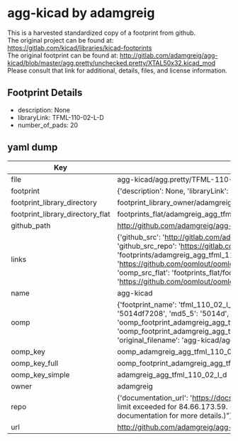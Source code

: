 # agg-kicad by adamgreig  
This is a harvested standardized copy of a footprint from github.  
The original project can be found at:  
https://gitlab.com/kicad/libraries/kicad-footprints  
The original footprint can be found at:
http://gitlab.com/adamgreig/agg-kicad/blob/master/agg.pretty/unchecked.pretty/XTAL50x32.kicad_mod
Please consult that link for additional, details, files, and license information.  
## Footprint Details
* description: None  
* libraryLink: TFML-110-02-L-D  
* number_of_pads: 20  
## yaml dump  
| Key | Value |  
| --- | --- |  
| file | agg-kicad/agg.pretty/TFML-110-02-L-D.kicad_mod |  
| footprint | {'description': None, 'libraryLink': 'TFML-110-02-L-D', 'number_of_pads': 20} |  
| footprint_library_directory | footprint_library_owner/adamgreig_agg-kicad |  
| footprint_library_directory_flat | footprints_flat/adamgreig_agg_tfml_110_02_l_d/working |  
| github_path | http://github.com/adamgreig/agg-kicad/blob/master/agg.pretty/TFML-110-02-L-D.kicad_mod |  
| links | {'github_src': 'http://gitlab.com/adamgreig/agg-kicad/blob/master/agg.pretty/unchecked.pretty/XTAL50x32.kicad_mod', 'github_src_repo': 'https://gitlab.com/kicad/libraries/kicad-footprints', 'oomp_bot': 'footprints/adamgreig_agg_tfml_110_02_l_d/working', 'oomp_bot_github': 'https://github.com/oomlout/oomlout_oomp_footprint_bot/tree/main/footprints/adamgreig_agg_tfml_110_02_l_d/working', 'oomp_src_flat': 'footprints_flat/footprints_flat/adamgreig_agg_tfml_110_02_l_d/working', 'oomp_src_flat_github': 'https://github.com/oomlout/oomlout_oomp_footprint_src/tree/main/footprints_flat/adamgreig_agg_tfml_110_02_l_d/working'} |  
| name | agg-kicad |  
| oomp | {'footprint_name': 'tfml_110_02_l_d', 'library_name': 'agg', 'md5': '5014df7208f1879b4df23120ece68e3c', 'md5_10': '5014df7208', 'md5_5': '5014d', 'md5_6': '5014df', 'oomp_key': 'oomp_adamgreig_agg_tfml_110_02_l_d', 'oomp_key_extra': 'oomp_footprint_adamgreig_agg_tfml_110_02_l_d', 'oomp_key_full': 'oomp_footprint_adamgreig_agg_tfml_110_02_l_d_5014df', 'oomp_key_simple': 'adamgreig_agg_tfml_110_02_l_d', 'original_filename': 'agg-kicad/agg.pretty/TFML-110-02-L-D.kicad_mod', 'owner_name': 'adamgreig'} |  
| oomp_key | oomp_adamgreig_agg_tfml_110_02_l_d |  
| oomp_key_full | oomp_footprint_adamgreig_agg_tfml_110_02_l_d |  
| oomp_key_simple | adamgreig_agg_tfml_110_02_l_d |  
| owner | adamgreig |  
| repo | {'documentation_url': 'https://docs.github.com/rest/overview/resources-in-the-rest-api#rate-limiting', 'message': "API rate limit exceeded for 84.66.173.59. (But here's the good news: Authenticated requests get a higher rate limit. Check out the documentation for more details.)"} |  
| url | http://github.com/adamgreig/agg-kicad |  

